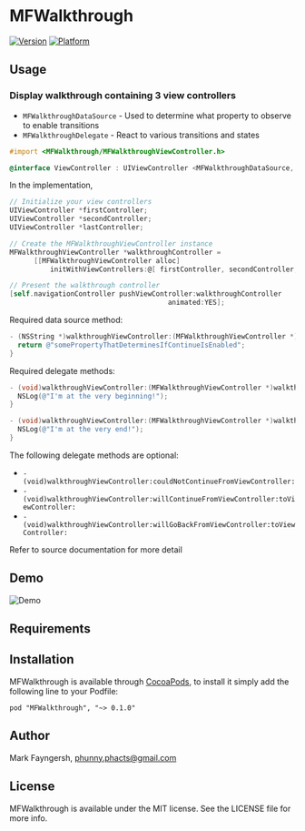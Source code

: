 # MFWalkthrough

[![Version](http://cocoapod-badges.herokuapp.com/v/MFWalkthrough/badge.png)](http://cocoadocs.org/docsets/MFWalkthrough)
[![Platform](http://cocoapod-badges.herokuapp.com/p/MFWalkthrough/badge.png)](http://cocoadocs.org/docsets/MFWalkthrough)

## Usage

### Display walkthrough containing 3 view controllers

- `MFWalkthroughDataSource` - Used to determine what property to observe to enable transitions
- `MFWalkthroughDelegate` - React to various transitions and states

```objective-c
#import <MFWalkthrough/MFWalkthroughViewController.h>

@interface ViewController : UIViewController <MFWalkthroughDataSource, MFWalkthroughDelegate>
```

In the implementation,

```objective-c
// Initialize your view controllers
UIViewController *firstController;
UIViewController *secondController;
UIViewController *lastController;

// Create the MFWalkthroughViewController instance
MFWalkthroughViewController *walkthroughController =
      [[MFWalkthroughViewController alloc]
          initWithViewControllers:@[ firstController, secondController, lastController ]];

// Present the walkthrough controller
[self.navigationController pushViewController:walkthroughController
                                       animated:YES];
```

Required data source method:

```objective-c
- (NSString *)walkthroughViewController:(MFWalkthroughViewController *)walkthroughViewController enableContinuePropertyForViewController:(UIViewController *)viewController {
  return @"somePropertyThatDeterminesIfContinueIsEnabled";
}
```

Required delegate methods:

```objective-c
- (void)walkthroughViewController:(MFWalkthroughViewController *)walkthroughViewController willGoBackFromFirstViewController:(UIViewController *)firstViewController {
  NSLog(@"I'm at the very beginning!");
}

- (void)walkthroughViewController:(MFWalkthroughViewController *)walkthroughViewController willContinueFromLastViewController:(UIViewController *)lastViewController {
  NSLog(@"I'm at the very end!");
}
```

The following delegate methods are optional:

- `- (void)walkthroughViewController:couldNotContinueFromViewController:`
- `- (void)walkthroughViewController:willContinueFromViewController:toViewController:`
- `- (void)walkthroughViewController:willGoBackFromViewController:toViewController:`

Refer to source documentation for more detail

## Demo

![Demo](https://dl.dropboxusercontent.com/u/1803181/MFWalkthroughDemoOptimized.gif)

## Requirements

## Installation

MFWalkthrough is available through [CocoaPods](http://cocoapods.org), to install
it simply add the following line to your Podfile:

    pod "MFWalkthrough", "~> 0.1.0"

## Author

Mark Fayngersh, phunny.phacts@gmail.com

## License

MFWalkthrough is available under the MIT license. See the LICENSE file for more info.
